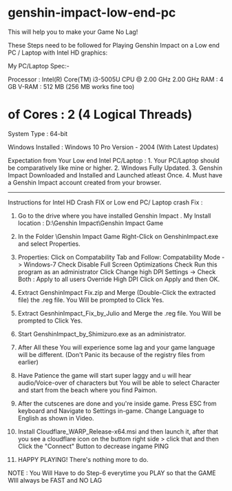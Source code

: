 # genshin-impact-low-end-pc
This will help you to make your Game No Lag!

These Steps need to be followed for Playing Genshin Impact on a Low end PC / Laptop with Intel HD graphics:

My PC/Laptop Spec:-

Processor 	: Intel(R) Core(TM) i3-5005U CPU @ 2.00 GHz  2.00 GHz
RAM 		: 4 GB
V-RAM 		: 512 MB (256 MB works fine too)
# of Cores	: 2 (4 Logical Threads)
System Type 	: 64-bit

Windows Installed : Windows 10 Pro Version - 2004 (With Latest Updates)

Expectation from Your Low end Intel PC/Laptop : 1. Your PC/Laptop should be comparatively like mine or higher.
						2. Windows Fully Updated.
						3. Genshin Impact Downloaded and Installed and Launched atleast Once.
						4. Must have a Genshin Impact account created from your browser.

-----------------------------------------------------------------------------------------------------------------------------------------------------------------------

Instructions for Intel HD Crash FIX or Low end PC/ Laptop crash Fix :

1. Go to the drive where you have installed Genshin Impact . My Install location : D:\Genshin Impact\Genshin Impact Game
2. In the Folder \Genshin Impact Game Right-Click on GenshinImpact.exe and select Properties.
3. Properties: Click on Compatability Tab and Follow:	Compatability Mode -> Windows-7
							Check Disable Full Screen Optimizations
							Check Run this program as an administrator
							Click Change high DPI Settings -> Check Both : 	Apply to all users
													Override High DPI
							Click on Apply and then OK.

4. Extract GenshinImpact Fix.zip and Merge (Double-Click the extracted file) the .reg file. You Will be prompted to Click Yes.

5. Extract GesnhinImpact_Fix_by_Julio and Merge the .reg file. You Will be prompted to Click Yes.

6. Start GenshinImpact_by_Shimizuro.exe as an administrator.

7. After All these You will experience some lag and your game language will be different. (Don't Panic its because of the registry files from earlier)

8. Have Patience the game will start super laggy and u will hear audio/Voice-over of characters but You will be able to select Character and start from the beach where you find Paimon.

9. After the cutscenes are done and you're inside game. Press ESC from keyboard and Navigate to Settings in-game. Change Language to English as shown in Video.

10. Install Cloudflare_WARP_Release-x64.msi and then launch it, after that you see a cloudflare icon on the buttom right side > click that and then Click the "Connect" Button to decrease ingame PING

10. HAPPY PLAYING! There's nothing more to do.

NOTE : You Will Have to do Step-6 everytime you PLAY so that the GAME WIll  always be FAST and NO LAG

